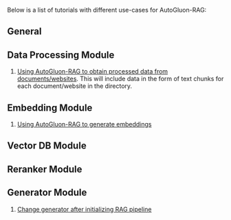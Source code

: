 Below is a list of tutorials with different use-cases for AutoGluon-RAG:

## General

## Data Processing Module
1. [Using AutoGluon-RAG to obtain processed data from documents/websites](https://github.com/autogluon/autogluon-rag/tree/main/documentation/tutorials/embedding/generate_embeddings.md). This will include data in the form of text chunks for each document/website in the directory.

## Embedding Module
1. [Using AutoGluon-RAG to generate embeddings](https://github.com/autogluon/autogluon-rag/tree/main/documentation/tutorials/embedding/generate_embeddings.md)

## Vector DB Module

## Reranker Module

## Generator Module
1. [Change generator after initializing RAG pipeline](https://github.com/autogluon/autogluon-rag/tree/main/documentation/tutorials/generator/change_generator.md)
